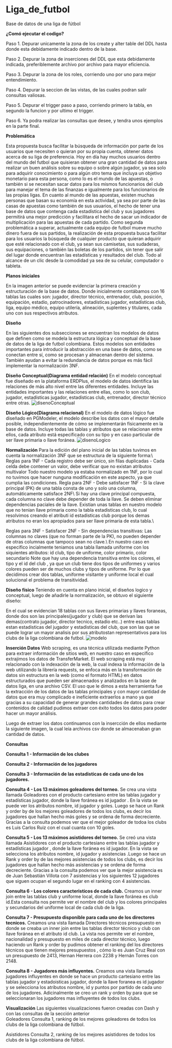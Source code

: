 # Liga_de_futbol
Base de datos de una liga de fútbol


**¿Comó ejecutar el codigo?**

Paso 1.
Depurar unicamente la zona de los create y alter table del DDL hasta donde esta debidamente indicado dentro de la base.

Paso 2.
Depurar la zona de inserciones del DDL que esta debidamente indicada, preferiblemente archivo por archivo para mayor eficiencia.

Paso 3. 
Depurar la zona de los roles, corriendo uno por uno para mejor entendimiento.

Paso 4.
Depurar la seccion de las vistas, de las cuales podran salir consultas valiosas.

Paso 5.
Depurar el trigger paso a paso, corriendo primero la tabla, en segundo la funcion y por ultimo el trigger.

Paso 6. 
Ya podra realizar las consultas que desee, y tendra unos ejemplos en la parte final.

**Problemática**

Esta propuesta busca facilitar la búsqueda de información por parte de los usuarios que necesiten o quieran por su propia cuenta, obtener datos acerca de su liga de preferencia. Hoy en día hay muchos usuarios dentro del mundo del futbol que quisieran obtener una gran cantidad de datos para realizar un buen análisis sobre su equipo o sobre algún jugador, ya sea solo para adquirir conocimiento o para algún otro tema que incluya un objetivo monetario para esta persona, como lo es el mundo de las apuestas, o también si se necesitan sacar datos para los mismos funcionarios del club para manejar el tema de las finanzas e igualmente para los funcionarios de las propias ligas. En cuanto al mundo de las apuestas, existen muchas personas que basan su economía en esta actividad, ya sea por parte de las casas de apuestas como también de sus usuarios, el hecho de tener una base de datos que contenga cada estadística del club y sus jugadores permitirá una mejor predicción y facilitara el hecho de sacar un indicador de multiplicación para las apuestas de cada partido.
Como segunda problemática a superar, actualmente cada equipo de futbol mueve mucho dinero fuera de sus partidos, la realización de esta propuesta busca facilitar para los usuarios la búsqueda de cualquier producto que quieran adquirir que esté relacionado con el club, ya sean sus camisetas, sus sudaderas, sus equipaciones, o también las boletas de los partidos, sin tener que salir del lugar donde encuentran las estadísticas y resultados del club. Todo al alcance de un clic desde la comodidad ya sea de su celular, computador o tableta.


**Planos iniciales**

   En la imagen anterior se puede evidenciar la primera creación y estructuración de la base de datos. Donde inicialmente contábamos con 16 tablas las cuales son: jugador, director técnico, entrenador, club, posición, equipación, estadio, patrocinadores, estadísticas jugador, estadísticas club, liga, equipo médico, equipo utilería, alineación, suplentes y titulares, cada uno con sus respectivos atributos.

    
**Diseño**

En las siguientes dos subsecciones se encuentran los modelos de datos que definen como se modela la estructura lógica y conceptual de la base de datos de la liga de futbol colombiana. Estos modelos son entidades importantes para introducir la abstracción en una base de datos, como se conectan entre sí, como se procesan y almacenan dentro del sistema. También ayudan a evitar la redundancia de datos porque es más fácil implementar la normalización 3NF.
    
**Diseño Conceptual(Diagrama entidad relación)**
    En el modelo conceptual fue diseñado en la plataforma ERDPlus, el modelo de datos identifica las relaciones de más alto nivel entre las diferentes entidades. Incluye las entidades importantes y las relaciones entre ellas, como lo son club, jugador, estadísticas jugador, estadísticas club, entrenador, director técnico entre otras.
        ![disenoConceptual](https://user-images.githubusercontent.com/72886478/170491403-5b71bcba-07c7-4f26-8f13-3ecb92044ff2.jpg)

**Diseño Lógico(Diagrama relacional)**
    En el modelo de datos lógico fue diseñado en PGModeler, el modelo describe los datos con el mayor detalle posible, independientemente de cómo se implementarán físicamente en la base de datos. Incluye todas las tablas y atributos que se relacionan entre ellos, cada atributo está especificado con su tipo y en caso particular de ser llave primaria o llave foránea.
        ![disenoLogico](https://user-images.githubusercontent.com/72886478/170491419-77841e69-7389-46cb-a9f9-90cf83b7ea95.jpg)

**Normalización**
    Para la edición del plano inicial de las tablas tuvimos en cuenta la normalización 3NF que se estructura de la siguiente forma:\\
  Reglas para 1NF
      - Cada registro debe ser único, sin filas duplicadas
      - Cada celda debe contener un valor, debe verificar que no existan atributos multivalor
      Todo nuestro modelo ya estaba normalizado en 1NF, por lo cual no tuvimos que hacer nunguna modificación en este aspecto, ya que cumplia las condiciones.
  Regla para 2NF
      - Debe satisfacer 1NF 
      - Si la clave principal (PK) de una tabla consta de uno y solo una columna, automáticamente satisface 2NF\\
      Si hay una clave principal compuesta, cada columna no clave debe depender de toda la llave. Se deben eliminar dependencias paciales de la llave.
      Existian unas tablas en nuestro modelo que no tenian llave primaria como la tabla estadisticas club, lo cual resolvimos creando el atributi id estadisticas club porque los demas atributos no eran los apropiados para ser llave primaria de esta tabla.\\
           
       
  Reglas para 3NF
      - Satisfacer 2NF
      - Sin dependencias transitivas: Las columnas no claves (que no forman parte de la PK), no pueden depender de otras columnas que tampoco sean no clave.\\
      En nuestro caso en especifico incialmente teniamos una tabla llamada uniforme con los siquientes atributos: id club, tipo de uniforme, color primario, color secundario
       Note que hay una dependencia transitiva entre los colores, el tipo y el id del club , ya que un club tiene dos tipos de uniformes y varios colores pueden ser de muchos clubs y tipos de uniforme. Por lo que decidimos crear dos tablas, uniforme visitante y uniforme local el cual solucional el problema de transitividad.
            
           
**Diseño físico**
Teniendo en cuenta en plano inicial, el diseños logico y conceptual, luego de añadirle la normalización, se obtuvo el siguiente diseño:

En el cual se evidencian 18 tablas con sus llaves primarias y llaves foraneas, donde dos son las principales(jugador y club) que se derivan las demas(contrato jugador, director tecnico, estadio etc..) entre esas tablas estan estadisticas del jugador y estadisticas del club, que son las que se puede lograr un mayor analisis por sus atributostan representativos para los clubs de la liga colombiana de futbol. 
![modelo](https://user-images.githubusercontent.com/72886478/170491576-44dc505a-c744-4d2b-bfc6-f05f71945b95.png)


**Inserción Datos**
Web scraping, es una técnica utilizada mediante Python para extraer información de sitios web, en nuestro caso en específico extrajimos los datos de TransferMarket. El web scraping está muy relacionado con la indexación de la web, la cual indexa la información de la web utilizando la librería requests, se enfoca más en la transformación de datos sin estructura en la web (como el formato HTML) en datos estructurados que pueden ser almacenados y analizados en la base de datos liga, en una archivo CSV. El uso que le dimos a esta herramienta fue la extracción de los datos de las tablas principales y con mayor cantidad de datos que era muy complicado e ineficiente extraerlos a mano ya que gracias a su capacidad de generar grandes cantidades de datos para crear contenidos de calidad pudimos extraer con éxito todos los datos para poder hacer un mayor análisis.
    
Luego de extraer los datos continuamos con la insercción de ellos mediante la siguiente imagen, la cual leia archivos csv donde se almacenaban gran cantidad de datos.
    
 
    
**Consultas**


  **Consulta 1 - Información de los clubes**

  **Consulta 2 - Información de los jugadores**
 
  **Consulta 3 - Información de las  estadisticas de cada uno de los jugadores.**
    
  **Consulta 4 - Los 13 máximos goleadores del torneo.**
Se crea una vista llamada Goleadores con el producto cartesiano entre las tablas jugador y estadísticas jugador, donde la llave foránea es id jugador . En la vista se puede ver los atributos nombre, id jugador y goles. Luego se hace un Rank y order by de los mejores goleadores de todos los clubs, es decir los jugadores que hallan hecho más goles y se ordena de forma decreciente. Gracias a la consulta podemos ver que el mejor goleador de todoa los clubs es Luis Carlos Ruiz con el cual cuanta con 10 goles.
    
  **Consulta 5 - Los 13 máximos asistidores del torneo.**
   Se creó una vista llamada Asistidores con el producto cartesiano entre las tablas jugador y estadísticas jugador , donde la llave foránea es id jugador. En la vista se selecciona los atributos nombre, id jugador y asistencias .Luego se hace un Rank y order by de las mejores asistencias de todos los clubs, es decir los jugadores que hallan hecho más asistencias y se ordena de forma decreciente. Gracias a la consulta podemos ver que la mejor asistencia es de Juan Sebastián Villota con 7 asistencias y los siguientes 12 jugadores que siguen ocupan el segundo lugar en el ranking con 4 asistencias.
    
  **Consulta 6 - Los colores caracteristicos de cada club.**
    Creamos un inner join entre las tablas club y uniforme local, donde la llave foránea es club id.Esta consulta nos permite ver el nombre del club y los colores principales y secundarios del uniforme local de cada club de la liga.

   **Consulta 7 - Presupuesto disponible para cada uno de los directores tecnicos.**
     Creamos una vista llamada Directores técnicos presupuesto en donde se creaba un inner join entre las tablas director técnico y club con llave foránea en el atributo id club. La vista nos permite ver el nombre, nacionalidad y presupuesto en miles de cada director técnico, luego haciendo un Rank y order by pudimos obtener el ranking del los directores técnicos que tienen mejores presupuestos , cómo lo es Juan Cruz Real con un presupuesto de 2413, Hernan Herrera con 2238 y Hernán Torres con 2148.
     
   **Consulta 8 - Jugadores más influyentes.**
     Creamos una vista llamada jugadores influyentes en donde se hace un producto cartesiano entre las tablas jugador y estadoisticas jugador, donde la llave foranea es id jugador y se selecciona los atributos nombre, id y puntos por partido de cada uno de los jugadores. Adicinalmente se creo un rank y orden by para que se seleccionaran los jugadores mas influyentes de todos los clubs.
     
**Visualización**
Las siguientes visualizaciones fueron creadas con Dash y con las consultas de la sección anterior  
Goleadores
    Consulta 1, ranking de los mejores goleadores de todos los clubs de la liga colombiana de fútbol.
    
    

Asistidores
    Consulta 2, ranking de los mejores asistidores de todos los clubs de la liga colombiana de fútbol.
    
  



